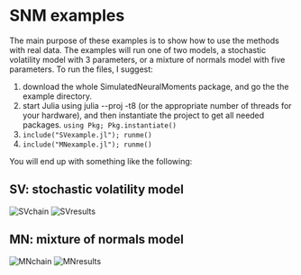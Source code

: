 # SNM examples
The main purpose of these examples is to show how to use the methods with real data. The examples will run one of two models, a stochastic volatility model with 3 parameters, or a mixture of normals model with five parameters. To run the files, I suggest:
1. download the whole SimulatedNeuralMoments package, and go the the example directory.
2. start Julia using julia --proj -t8 (or the appropriate number of threads for your hardware), and then instantiate the project to get all needed packages.
    ```using Pkg; Pkg.instantiate()```
3.  ```include("SVexample.jl"); runme()```
4.  ```include("MNexample.jl"); runme()```

You will end up with something like the following:

## SV: stochastic volatility model
![SVchain](https://github.com/mcreel/SimulatedNeuralMoments.jl/blob/main/examples/SVchain.png)
![SVresults](https://github.com/mcreel/SimulatedNeuralMoments.jl/blob/main/examples/SVresults.png)

## MN: mixture of normals model
![MNchain](https://github.com/mcreel/SimulatedNeuralMoments.jl/blob/main/examples/MNchain.png)
![MNresults](https://github.com/mcreel/SimulatedNeuralMoments.jl/blob/main/examples/MNresults.png)



